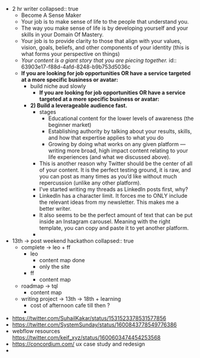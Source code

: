 - 2 hr writer
  collapsed:: true
	- Become A Sense Maker
	- Your job is to make sense of life to the people that understand you.
	- The way you make sense of life is by developing yourself and your skills in your Domain Of Mastery.
	- Your job is to provide clarity to those that align with your values, vision, goals, beliefs, and other components of your identity (this is what forms your perspective on things)
	- *Your content is a giant story that you are piecing together.*
	  id:: 63903e17-f88d-4afd-8248-b9b753d5036c
	- **If you are looking for job opportunities OR have a service targeted at a more specific business or avatar:**
		- build niche aud slowly
			- **If you are looking for job opportunities OR have a service targeted at a more specific business or avatar:**
		- **2) Build a leverageable audience fast.**
			- stages
				- Educational content for the lower levels of awareness (the beginner market)
				- Establishing authority by talking about your results, skills, and how that expertise applies to what you do
				- Growing by doing what works on any given platform — writing more broad, high impact content relating to your life experiences (and what we discussed above).
			- This is another reason why Twitter should be the center of all of your content. It is the perfect testing ground, it is raw, and you can post as many times as you’d like without much repercussion (unlike any other platform).
			- I've started writing my threads as LinkedIn posts first, why?
			- LinkedIn has a character limit. It forces me to ONLY include the relevant ideas from my newsletter. This makes me a better writer.
			- It also seems to be the perfect amount of text that can be put inside an Instagram carousel. Meaning with the right template, you can copy and paste it to yet another platform.
			-
- 13th -> post weekend hackathon
  collapsed:: true
	- complete -> leo + ff
		- leo
			- content map done
			- only the site
		- ff
			- content map
	- roadmap -> tql
		- content map
	- writing project -> 13th -> 18th + learning
		- cost of afternoon cafe till then ?
		-
- https://twitter.com/SuhailKakar/status/1531523378531577856
- https://twitter.com/SystemSunday/status/1600843778549776386
- webflow resources https://twitter.com/keif_xyz/status/1600603474454253568
- https://concordium.com/ ux case study and redesign
-
